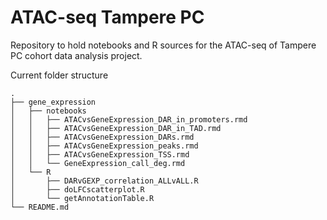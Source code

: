 # ATAC-seq Tampere PC

Repository to hold notebooks and R sources for the ATAC-seq of Tampere PC cohort data analysis project.

Current folder structure
```
.
├── gene_expression
│   ├── notebooks
│   │   ├── ATACvsGeneExpression_DAR_in_promoters.rmd
│   │   ├── ATACvsGeneExpression_DAR_in_TAD.rmd
│   │   ├── ATACvsGeneExpression_DARs.rmd
│   │   ├── ATACvsGeneExpression_peaks.rmd
│   │   ├── ATACvsGeneExpression_TSS.rmd
│   │   └── GeneExpression_call_deg.rmd
│   └── R
│       ├── DARvGEXP_correlation_ALLvALL.R
│       ├── doLFCscatterplot.R
│       └── getAnnotationTable.R
└── README.md
```
